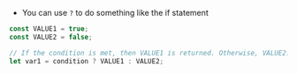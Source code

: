 - You can use `?` to do something like the if statement

```js
const VALUE1 = true;
const VALUE2 = false;

// If the condition is met, then VALUE1 is returned. Otherwise, VALUE2.
let var1 = condition ? VALUE1 : VALUE2;
```